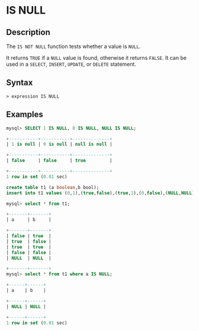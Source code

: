 # **IS NULL**

## **Description**

The `IS NOT NULL` function tests whether a value is `NULL`.

It returns `TRUE` if a `NULL` value is found, otherwise it returns `FALSE`. It can be used in a `SELECT`, `INSERT`, `UPDATE`, or `DELETE` statement.

## **Syntax**

```
> expression IS NULL
```

## **Examples**

```sql
mysql> SELECT 1 IS NULL, 0 IS NULL, NULL IS NULL;

+-----------+-----------+--------------+
| 1 is null | 0 is null | null is null |

+-----------+-----------+--------------+
| false     | false     | true         |

+-----------+-----------+--------------+
1 row in set (0.01 sec)
```

```sql
create table t1 (a boolean,b bool);
insert into t1 values (0,1),(true,false),(true,1),(0,false),(NULL,NULL);

mysql> select * from t1;

+-------+-------+
| a     | b     |

+-------+-------+
| false | true  |
| true  | false |
| true  | true  |
| false | false |
| NULL  | NULL  |

+-------+-------+
mysql> select * from t1 where a IS NULL;

+------+------+
| a    | b    |

+------+------+
| NULL | NULL |

+------+------+
1 row in set (0.01 sec)
```
